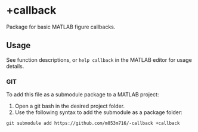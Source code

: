 # +callback #
Package for basic MATLAB figure callbacks.

## Usage ##
See function descriptions, or `help callback` in the MATLAB editor for usage details.

### GIT ###
To add this file as a submodule package to a MATLAB project:
1. Open a git bash in the desired project folder.
2. Use the following syntax to add the submodule as a package folder:  
```(git)
git submodule add https://github.com/m053m716/-callback +callback
```
